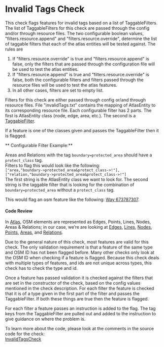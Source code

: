 # Invalid Tags Check

This check flags features for invalid tags based on a list of TaggableFilters. The list of TaggableFilters for this check are passed through the config and/or through resource files.
The two configurable boolean values, "filters.resource.append" and "filters.resource.override", 
determine the list of taggable filters that each of the atlas entities will be tested against. The rules are
1) If "filters.resource.override" is true and "filters.resource.append" is false,
only the filters that are passed through the configuration file will be used to test the atlas entities. 
2) If "filters.resource.append" is true and "filters.resource.override" is false,
both the configurable filters and filters passed through the resource files will be used to test the atlas features.
3) In all other cases, filters are set to empty list.

Filters for this check are either passed through config or/and through resource files.
File "invalidTags.txt" contains the mapping of AtlasEntity to its corresponding resource file.
Each configurable filter has 2 parts. The first is AtlasEntity class (node, edge, area, etc.). The second is a 
[TaggableFilter](https://github.com/osmlab/atlas/blob/dev/src/main/java/org/openstreetmap/atlas/tags/filters/TaggableFilter.java).

If a feature is one of the classes given and passes the TaggableFilter then it is flagged.

** Configurable Filter Example:**

Areas and Relations with the tag `boundary=protected_area` should have a `protect_class` tag.  
Filters to flag this would look like the following:  
`["area,"boundary->protected_area&protect_class->!"],
 ["relation,"boundary->protected_area&protect_class->!"]`  
The first string is the AtlasEntity class we want to look for. 
The second string is the taggable filter that is looking for the combination of `boundary=protected_area`
without a `protect_class` tag.

This would flag an osm feature like the following: [Way 673787307](https://www.openstreetmap.org/way/673787307).

#### Code Review

In [Atlas](https://github.com/osmlab/atlas), OSM elements are represented as Edges, Points, Lines, Nodes, Areas & Relations; in our case, we’re are looking at
[Edges](https://github.com/osmlab/atlas/blob/dev/src/main/java/org/openstreetmap/atlas/geography/atlas/items/Edge.java),
[Lines](https://github.com/osmlab/atlas/blob/dev/src/main/java/org/openstreetmap/atlas/geography/atlas/items/Line.java),
[Nodes](https://github.com/osmlab/atlas/blob/dev/src/main/java/org/openstreetmap/atlas/geography/atlas/items/Node.java),
[Points](https://github.com/osmlab/atlas/blob/dev/src/main/java/org/openstreetmap/atlas/geography/atlas/items/Point.java),
[Areas](https://github.com/osmlab/atlas/blob/dev/src/main/java/org/openstreetmap/atlas/geography/atlas/items/Area.java), and
[Relations](https://github.com/osmlab/atlas/blob/dev/src/main/java/org/openstreetmap/atlas/geography/atlas/items/Relation.java).

Due to the general nature of this check, most features are valid for this check.
The only validation requirement is that a feature of the same type and OSM ID has not been flagged before. 
Many other checks only look at the OSM ID when checking if a feature is flagged. Because this check deals 
with multiple types of features, and ids are not unique across types, this check has to check the type and id.

Once a feature has passed validation it is checked against the filters that are set in the constructor of the check, based on the config values mentioned in the check description.
For each filter the feature is checked that it is of a type given in the first part of the filter
and passes the TaggableFilter. If both these things are true then the feature is flagged. 

For each filter a feature passes an instruction is added to the flag. The tag keys from the TaggableFilter 
are pulled out and added to the instruction to give guidance on where the problem is. 

To learn more about the code, please look at the comments in the source code for the check:  
[InvalidTagsCheck](../../src/main/java/org/openstreetmap/atlas/checks/validation/tag/InvalidTagsCheck.java)
